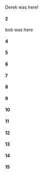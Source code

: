 Derek was here!
#### 2
bob was here
#### 4
#### 5
#### 6
#### 7
#### 8
#### 9
#### 10
#### 11
#### 12
#### 13
#### 14
#### 15
